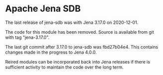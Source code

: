 Apache Jena SDB
===============

The last release of jena-sdb was with Jena 3.17.0 on 2020-12-01.

The code for this module has been removed.
Source is available from git with tag "jena-3.17.0".

The last git commit after 3.17.0 to jena-sdb was fbd27b04e4.
This contains changes made in the progress to Jena 4.0.0.

Reired modules can be incorporated back into Jena releases if there is
sufficient activity to maintain the code over the long term.

